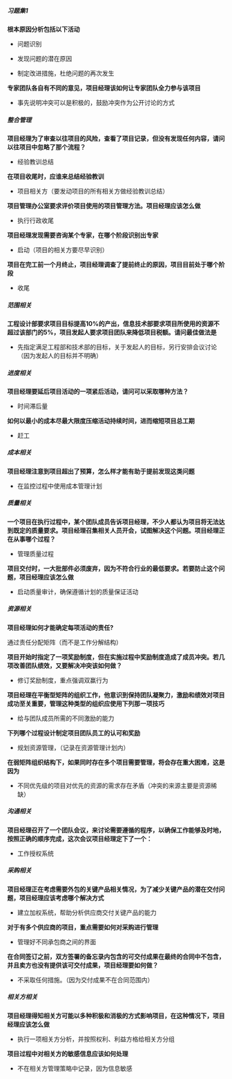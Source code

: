 ##### 习题集1

**根本原因分析包括以下活动**

- 问题识别

- 发现问题的潜在原因

- 制定改进措施，杜绝问题的再次发生

**专家团队各自有不同的意见，项目经理该如何让专家团队全力参与该项目**

- 事先说明冲突可以是积极的，鼓励冲突作为公开讨论的方式

##### 整合管理

**项目经理为了审查以往项目的风险，查看了项目记录，但没有发现任何内容，请问以往项目中忽略了那个流程？**

- 经验教训总结

**在项目收尾时，应谁来总结经验教训**

- 项目相关方（要发动项目的所有相关方做经验教训总结）

**项目管理办公室要求评价项目使用的项目管理方法。项目经理应该怎么做**

- 执行行政收尾

**项目经理发现需要咨询某个专家，在哪个阶段识别出专家**

- 启动（项目的相关方要尽早识别）

**项目在完工前一个月终止，项目经理调查了提前终止的原因，项目目前处于哪个阶段**

- 收尾

##### 范围相关

**工程设计部要求项目目标提高10%的产出，信息技术部要求项目所使用的资源不超过该部门的5%，项目发起人要求项目团队来降低项目税额。请问最佳做法是**

- 先指定满足工程部和技术部的目标，关于发起人的目标，另行安排会议讨论（因为发起人的目标并不明确）

##### 进度相关

**项目经理要延后项目活动的一项紧后活动，请问可以采取哪种方法？**

- 时间滞后量

**如何以最小的成本尽最大限度压缩活动持续时间，进而缩短项目总工期**

- 赶工

##### 成本相关

**项目经理注意到项目超出了预算，怎么样才能有助于提前发现这类问题**

- 在监控过程中使用成本管理计划

##### 质量相关

**一个项目在执行过程中，某个团队成员告诉项目经理，不少人都认为项目将无法达到既定的质量要求。项目经理召集相关人员开会，试图解决这个问题。项目经理正在从事哪个过程？**

- 管理质量过程

**项目交付时，一大批部件必须废弃，因为不符合行业的最低要求。若要防止这个问题，项目经理应该怎么做**

- 启动质量审计，确保遵循计划的质量保证活动

##### 资源相关

**项目经理如何才能确定每项活动的责任?**<br>

通过责任分配矩阵（而不是工作分解结构）

**项目开始时指定了一项奖励制度，但在实施过程中奖励制度造成了成员冲突。若几项改善团队绩效，又要解决冲突该如何做？**

- 修订奖励制度，重点强调双赢行为

**项目经理在平衡型矩阵的组织工作，他意识到保持团队凝聚力，激励和绩效对项目成功至关重要，管理这种类型的组织应使用下列那一项技巧**

- 给与团队成员所需的不同激励的能力

**下列哪个过程设计制定项目团队员工的认可和奖励**

- 规划资源管理，（记录在资源管理计划内）

**在弱矩阵组织结构下，如果同时存在多个项目需要管理，将会存在重大困难，这是因为**

- 不同优先级的项目对优先的资源的需求存在矛盾（冲突的来源主要是资源稀缺）

##### 沟通相关

**项目经理召开了一个团队会议，来讨论需要遵循的程序，以确保工作能够及时地，按照正确的顺序完成，这次会议项目经理定下了一个：**

- 工作授权系统

##### 采购相关

**项目经理正在考虑需要外包的关键产品相关情况，为了减少关键产品的潜在交付问题，项目经理应该考虑哪个解决方式**

- 建立加权系统，帮助分析供应商交付关键产品的能力

**对于有多个供应商的项目，重点需要如何对采购进行管理**

- 管理好不同承包商之间的界面

**在合同签订之前，双方签署的备忘录内包含的可交付成果在最终的合同中不包含，并且卖方也没有提供该可交付成果，项目经理要如何做？**

- 不采取任何措施。（因为交付成果不在合同范围内）

##### 相关方相关

**项目经理得知相关方可能以多种积极和消极的方式影响项目，在这种情况下，项目经理应该怎么做**

- 执行一项相关方分析，并按照权利、利益方格给相关方分组

**项目过程中对相关方的敏感信息应该如何处理**

- 不在相关方管理策略中记录，因为信息敏感
